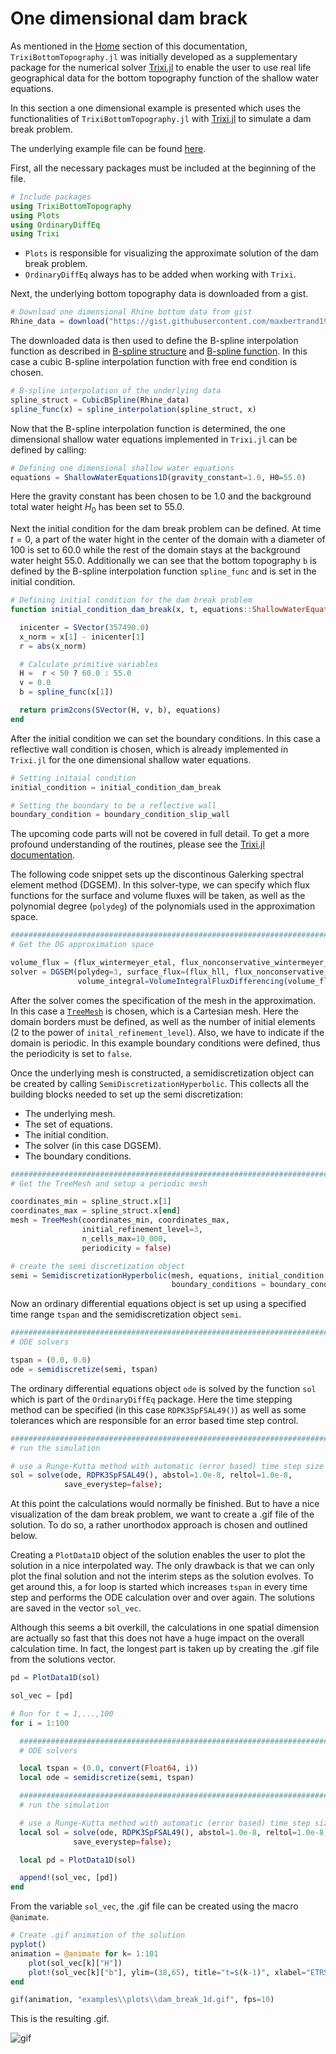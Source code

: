 # One dimensional dam brack

As mentioned in the [Home](https://maxbertrand1996.github.io/TrixiBottomTopography.jl/dev/)
section of this documentation, `TrixiBottomTopography.jl` was initially developed as a
supplementary package for the numerical solver [Trixi.jl](https://github.com/trixi-framework/Trixi.jl)
to enable the user to use real life geographical data for the bottom topography
function of the shallow water equations.

In this section a one dimensional example is presented which uses the functionalities of
`TrixiBottomTopography.jl` with [Trixi.jl](https://github.com/trixi-framework/Trixi.jl)
to simulate a dam break problem.

The underlying example file can be found [here](https://github.com/maxbertrand1996/TrixiBottomTopography.jl/blob/main/examples/trixi_dam_break_1D.jl).

First, all the necessary packages must be included at the beginning of the file.
```julia
# Include packages
using TrixiBottomTopography
using Plots
using OrdinaryDiffEq
using Trixi
```
- `Plots` is responsible for visualizing the approximate solution of the dam break problem.
- `OrdinaryDiffEq` always has to be added when working with `Trixi`.

Next, the underlying bottom topography data is downloaded from a gist.
```julia
# Download one dimensional Rhine bottom data from gist
Rhine_data = download("https://gist.githubusercontent.com/maxbertrand1996/19c33682b99bfb1cc3116f31dd49bdb9/raw/d96499a1ffe250bc8e4cca8622779bae61543fd8/Rhine_data_1D_40_x_841.txt")
```
The downloaded data is then used to define the B-spline interpolation function as described in
[B-spline structure]("https://maxbertrand1996.github.io/TrixiBottomTopography.jl/dev/structure/")
and [B-spline function]("https://maxbertrand1996.github.io/TrixiBottomTopography.jl/dev/function/").
In this case a cubic B-spline interpolation function with free end condition is chosen.
```julia
# B-spline interpolation of the underlying data
spline_struct = CubicBSpline(Rhine_data)
spline_func(x) = spline_interpolation(spline_struct, x)
```
Now that the B-spline interpolation function is determined, the one dimensional shallow water equations implemented in `Trixi.jl` can be defined by calling:
```julia
# Defining one dimensional shallow water equations
equations = ShallowWaterEquations1D(gravity_constant=1.0, H0=55.0)
```
Here the gravity constant has been chosen to be $1.0$ and the background
total water height $H_0$ has been set to $55.0$.

Next the initial condition for the dam break problem can be defined.
At time $t=0$, a part of the water hight in the center of the domain with a diameter of $100$
is set to $60.0$ while the rest of the domain stays at the background water height $55.0$.
Additionally we can see that the bottom topography `b` is defined by the
B-spline interpolation function `spline_func` and is set in the initial condition.
```julia
# Defining initial condition for the dam break problem
function initial_condition_dam_break(x, t, equations::ShallowWaterEquations1D)

  inicenter = SVector(357490.0)
  x_norm = x[1] - inicenter[1]
  r = abs(x_norm)

  # Calculate primitive variables
  H =  r < 50 ? 60.0 : 55.0
  v = 0.0
  b = spline_func(x[1])

  return prim2cons(SVector(H, v, b), equations)
end
```
After the initial condition we can set the boundary conditions.
In this case a reflective wall condition is chosen, which is already implemented
in `Trixi.jl` for the one dimensional shallow water equations.
```julia
# Setting initaial condition
initial_condition = initial_condition_dam_break

# Setting the boundary to be a reflective wall
boundary_condition = boundary_condition_slip_wall
```
The upcoming code parts will not be covered in full detail.
To get a more profound understanding of the routines, please see the
[Trixi.jl documentation](https://trixi-framework.github.io/Trixi.jl/stable/).

The following code snippet sets up the discontinous Galerking spectral element method (DGSEM).
In this solver-type, we can specify which flux functions for the surface and volume fluxes
will be taken, as well as the polynomial degree (`polydeg`) of the polynomials used
in the approximation space.
```julia
###############################################################################
# Get the DG approximation space

volume_flux = (flux_wintermeyer_etal, flux_nonconservative_wintermeyer_etal)
solver = DGSEM(polydeg=3, surface_flux=(flux_hll, flux_nonconservative_fjordholm_etal),
               volume_integral=VolumeIntegralFluxDifferencing(volume_flux))
```
After the solver comes the specification of the mesh in the approximation.
In this case a [`TreeMesh`](https://trixi-framework.github.io/Trixi.jl/stable/meshes/tree_mesh/) is chosen, which is a Cartesian mesh.
Here the domain borders must be defined, as well as the number of initial elements
($2$ to the power of `inital_refinement_level`).
Also, we have to indicate if the domain is periodic.
In this example boundary conditions were defined, thus the periodicity is set to `false`.

Once the underlying mesh is constructed, a semidiscretization object can be created
by calling `SemiDiscretizationHyperbolic`. This collects all the building blocks needed to set up the semi discretization:
- The underlying mesh.
- The set of equations.
- The initial condition.
- The solver (in this case DGSEM).
- The boundary conditions.
```julia
###############################################################################
# Get the TreeMesh and setup a periodic mesh

coordinates_min = spline_struct.x[1]
coordinates_max = spline_struct.x[end]
mesh = TreeMesh(coordinates_min, coordinates_max,
                initial_refinement_level=3,
                n_cells_max=10_000,
                periodicity = false)

# create the semi discretization object
semi = SemidiscretizationHyperbolic(mesh, equations, initial_condition, solver,
                                    boundary_conditions = boundary_condition)
```
Now an ordinary differential equations object is set up using a specified time range `tspan` and the semidiscretization object `semi`.
```julia
###############################################################################
# ODE solvers

tspan = (0.0, 0.0)
ode = semidiscretize(semi, tspan)
```
The ordinary differential equations object `ode` is solved by the function `sol`
which is part of the `OrdinaryDiffEq` package. Here the time stepping method can
be specified (in this case `RDPK3SpFSAL49()`) as well as some tolerances which
are responsible for an error based time step control.
```julia
###############################################################################
# run the simulation

# use a Runge-Kutta method with automatic (error based) time step size control
sol = solve(ode, RDPK3SpFSAL49(), abstol=1.0e-8, reltol=1.0e-8,
            save_everystep=false);
```
At this point the calculations would normally be finished.
But to have a nice visualization of the dam break problem, we want to create a .gif
file of the solution. To do so, a rather unorthodox approach is chosen and outlined below.

Creating a `PlotData1D` object of the solution enables the user to plot the solution
in a nice interpolated way. The only drawback is that we can only plot the final solution and
not the interim steps as the solution evolves. To get around this, a for loop is started which
increases `tspan` in every time step and performs the ODE calculation over and over again.
The solutions are saved in the vector `sol_vec`.

Although this seems a bit overkill, the calculations in one spatial dimension are actually
so fast that this does not have a huge impact on the overall calculation time.
In fact, the longest part is taken up by creating the .gif file from the solutions vector.

```julia
pd = PlotData1D(sol)

sol_vec = [pd]

# Run for t = 1,...,100
for i = 1:100

  ###############################################################################
  # ODE solvers

  local tspan = (0.0, convert(Float64, i))
  local ode = semidiscretize(semi, tspan)

  ###############################################################################
  # run the simulation

  # use a Runge-Kutta method with automatic (error based) time step size control
  local sol = solve(ode, RDPK3SpFSAL49(), abstol=1.0e-8, reltol=1.0e-8,
              save_everystep=false);

  local pd = PlotData1D(sol)

  append!(sol_vec, [pd])
end
```
From the variable `sol_vec`, the .gif file can be created using the macro `@animate`.
```julia
# Create .gif animation of the solution
pyplot()
animation = @animate for k= 1:101
    plot(sol_vec[k]["H"])
    plot!(sol_vec[k]["b"], ylim=(38,65), title="t=$(k-1)", xlabel="ETRS89 East", ylabel="DHHN2016")
end

gif(animation, "examples\\plots\\dam_break_1d.gif", fps=10)
```
This is the resulting .gif.

![gif](https://raw.githubusercontent.com/maxbertrand1996/TrixiBottomTopography.jl/main/examples/plots/dam_break_1d.gif)